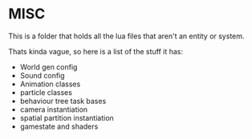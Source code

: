 
# MISC

This is a folder that holds all the lua files that aren't an entity or system.

Thats kinda vague, so here is a list of the stuff it has:
- World gen config
- Sound config
- Animation classes
- particle classes
- behaviour tree task bases
- camera instantiation
- spatial partition instantiation
- gamestate and shaders

